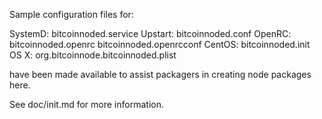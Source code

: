 Sample configuration files for:

SystemD: bitcoinnoded.service
Upstart: bitcoinnoded.conf
OpenRC:  bitcoinnoded.openrc
         bitcoinnoded.openrcconf
CentOS:  bitcoinnoded.init
OS X:    org.bitcoinnode.bitcoinnoded.plist

have been made available to assist packagers in creating node packages here.

See doc/init.md for more information.
